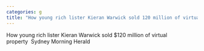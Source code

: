 ```yaml
---
categories: g
title: "How young rich lister Kieran Warwick sold 120 million of virtual property  Sydney Morning Herald"
---
```

How young rich lister Kieran Warwick sold $120 million of virtual property&nbsp;&nbsp;Sydney Morning Herald